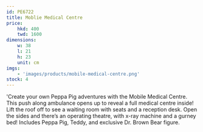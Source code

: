 ```yaml
---
id: PE6722
title: Moblie Medical Centre
price:
    hkd: 400
    twd: 1600
dimensions:
    w: 38
    l: 21
    h: 23
    unit: cm
imgs: 
    - 'images/products/mobile-medical-centre.png'
stock: 4
---
```

'Create your own Peppa Pig adventures with the Mobile Medical Centre. This push along ambulance opens up to reveal a full medical centre inside! Lift the roof off to see a waiting room with seats and a reception desk. Open the sides and there’s an operating theatre, with x-ray machine and a gurney bed! Includes Peppa Pig, Teddy, and exclusive Dr. Brown Bear figure.